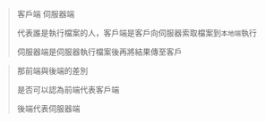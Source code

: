 
> 客戶端 伺服器端
> 
> 代表誰是執行檔案的人，客戶端是客戶向伺服器索取檔案到`本地端`執行
> 
> 伺服器端是伺服器執行檔案後再將結果傳至客戶


> 那前端與後端的差別
> 
> 是否可以認為前端代表客戶端 
>
> 後端代表伺服器端
